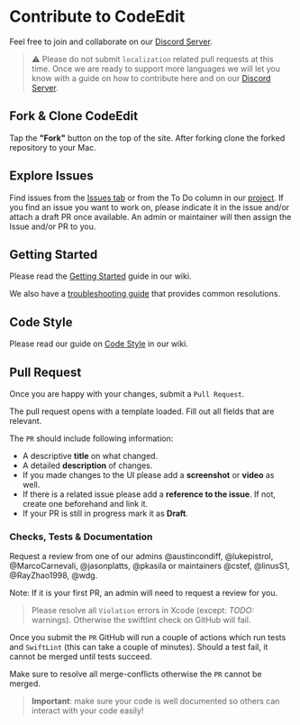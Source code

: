 # Contribute to CodeEdit

Feel free to join and collaborate on our [Discord Server](https://discord.gg/vChUXVf9Em).

> ⚠️ Please do not submit `localization` related pull requests at this time. 
> Once we are ready to support more languages we will let you know with a guide on how to contribute here and on our [Discord Server](https://discord.gg/vChUXVf9Em).

## Fork & Clone CodeEdit

Tap the **"Fork"** button on the top of the site. After forking clone the forked repository to your Mac.

## Explore Issues

Find issues from the [Issues tab](https://github.com/CodeEditApp/CodeEdit/issues) or from the To Do column in our [project](https://github.com/orgs/CodeEditApp/projects/3/views/2). If you find an issue you want to work on, please indicate it in the issue and/or attach a draft PR once available. An admin or maintainer will then assign the Issue and/or PR to you.

## Getting Started

Please read the [Getting Started](https://github.com/CodeEditApp/CodeEdit/wiki/Getting-Started) guide in our wiki.

We also have a [troubleshooting guide](https://github.com/CodeEditApp/CodeEdit/wiki/Troubleshooting) that provides common resolutions.

## Code Style

Please read our guide on [Code Style](https://github.com/CodeEditApp/CodeEdit/wiki/Code-Style) in our wiki.

## Pull Request

Once you are happy with your changes, submit a `Pull Request`.

The pull request opens with a template loaded. Fill out all fields that are relevant.

The `PR` should include following information:
* A descriptive **title** on what changed.
* A detailed **description** of changes.
* If you made changes to the UI please add a **screenshot** or **video** as well.
* If there is a related issue please add a **reference to the issue**. If not, create one beforehand and link it.
* If your PR is still in progress mark it as **Draft**.

### Checks, Tests & Documentation

Request a review from one of our admins @austincondiff, @lukepistrol, @MarcoCarnevali, @jasonplatts, @pkasila or maintainers @cstef, @linusS1, @RayZhao1998, @wdg.

Note: If it is your first PR, an admin will need to request a review for you.

> Please resolve all `Violation` errors in Xcode (except: _TODO:_ warnings). Otherwise the swiftlint check on GitHub will fail.

Once you submit the `PR` GitHub will run a couple of actions which run tests and `SwiftLint` (this can take a couple of minutes). Should a test fail, it cannot be merged until tests succeed.

Make sure to resolve all merge-conflicts otherwise the `PR` cannot be merged.

> **Important**: make sure your code is well documented so others can interact with your code easily!

